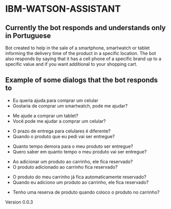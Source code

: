 # IBM-WATSON-ASSISTANT

## Currently the bot responds and understands only in Portuguese

Bot created to help in the sale of a smartphone, smartwatch or tablet informing the delivery time of the product in a specific location. The bot also responds by saying that it has a cell phone of a specific brand up to a specific value and if you want additional to your shopping cart.

## Example of some dialogs that the bot responds to

- Eu queria ajuda para comprar um celular
- Gostaria de comprar um smartwatch, pode me ajudar?
* Me ajude a comprar um tablet?
* Você pode me ajudar a comprar um celular?
- O prazo de entrega para celulares é diferente?
- Quando o produto que eu pedi vai ser entregue?
* Quanto tempo demora para o meu produto ser entregue?
* Quero saber em quanto tempo o meu produto vai ser entregue?
- Ao adicionar um produto ao carrinho, ele fica reservado?
- O produto adicionado ao carrinho fica reservado?
* O produto do meu carrinho já fica automaticamente reservado?
* Quando eu adiciono um produto ao carrinho, ele fica reservado?
- Tenho uma reserva de produto quando coloco o produto no carrinho?


Version 0.0.3
